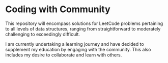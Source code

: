 # Coding with Community 
This repository will encompass solutions for LeetCode problems pertaining to all levels of data structures, ranging from straightforward to moderately challenging to exceedingly difficult.

I am currently undertaking a learning journey and have decided to supplement my education by engaging with the community. This also includes my desire to collaborate and learn with others.

